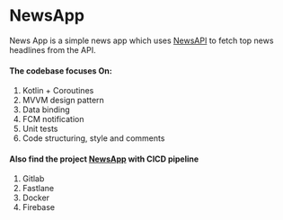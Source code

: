 # NewsApp
News App is a simple news app which uses [NewsAPI](https://newsapi.org/) to fetch top news headlines from the API.
#### The codebase focuses On:
1. Kotlin + Coroutines
2. MVVM design pattern
3. Data binding
4. FCM notification
5. Unit tests
6. Code structuring, style and comments

#### Also find the project [NewsApp](https://gitlab.com/sandeepk784/NewsApp) with CICD pipeline
1. Gitlab
2. Fastlane
3. Docker
4. Firebase
